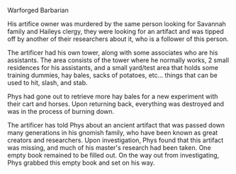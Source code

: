    

Warforged Barbarian

His artifice owner was murdered by the same person looking for Savannah family and Haileys clergy, they were looking for an artifact and was tipped off by another of their researchers about it, who is a follower of this person.

The artificer had his own tower, along with some associates who are his assistants. The area consists of the tower where he normally works, 2 small residences for his assistants, and a small yard/test area that holds some training dummies, hay bales, sacks of potatoes, etc... things that can be used to hit, slash, and stab.

Phys had gone out to retrieve more hay bales for a new experiment with their cart and horses. Upon returning back, everything was destroyed and was in the process of burning down.

The artificer has told Phys about an ancient artifact that was passed down many generations in his gnomish family, who have been known as great creators and researchers. Upon investigation, Phys found that this artifact was missing, and much of his master's research had been taken. One empty book remained to be filled out. On the way out from investigating, Phys grabbed this empty book and set on his way.